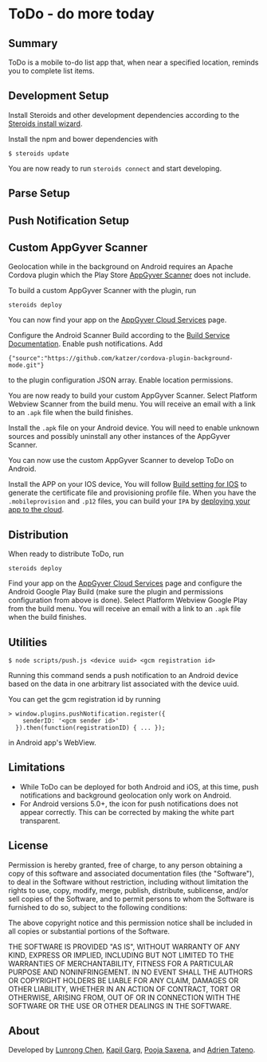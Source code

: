 # ToDo - do more today

## Summary

ToDo is a mobile to-do list app that, when near a specified location, reminds
you to complete list items.

## Development Setup

Install Steroids and other development dependencies according to the
[Steroids install wizard](https://academy.appgyver.com/installwizard/).

Install the npm and bower dependencies with

```
$ steroids update
```

You are now ready to run `steroids connect` and start developing.

## Parse Setup

## Push Notification Setup

## Custom AppGyver Scanner

Geolocation while in the background on Android requires an Apache Cordova plugin
which the Play Store [AppGyver Scanner](https://play.google.com/store/apps/details?id=com.appgyver.freshandroid)
does not include.

To build a custom AppGyver Scanner with the plugin, run

```
steroids deploy
```

You can now find your app on the
[AppGyver Cloud Services](https://cloud.appgyver.com/applications) page.

Configure the Android Scanner Build according to the
[Build Service Documentation](http://docs.appgyver.com/tooling/build-service/).
Enable push notifications. Add

```
{"source":"https://github.com/katzer/cordova-plugin-background-mode.git"}
```

to the plugin configuration JSON array. Enable location permissions.

You are now ready to build your custom AppGyver Scanner. Select Platform Webview
Scanner from the build menu. You will receive an email with a link to an `.apk`
file when the build finishes.

Install the `.apk` file on your Android device. You will need to enable unknown
sources and possibly uninstall any other instances of the AppGyver Scanner.

You can now use the custom AppGyver Scanner to develop ToDo on Android.

Install the APP on your IOS device, You will follow [Build setting for IOS](http://docs.appgyver.com/tooling/build-service/build-settings/build-settings-for-ios/) to generate the certificate file and provisioning profile file. When you have the `.mobileprovision` and `.p12` files, you can build your `IPA` by [deploying your app to the cloud](http://docs.appgyver.com/tooling/build-service/build-settings/deploying-to-cloud/).

## Distribution

When ready to distribute ToDo, run

```
steroids deploy
```

Find your app on the
[AppGyver Cloud Services](https://cloud.appgyver.com/applications) page and
configure the Android Google Play Build (make sure the plugin and permissions
configuration from above is done). Select Platform Webview Google Play from the
build menu. You will receive an email with a link to an `.apk` file when the
build finishes.

## Utilities

```
$ node scripts/push.js <device uuid> <gcm registration id>
```

Running this command sends a push notification to an Android device based on the
data in one arbitrary list associated with the device uuid.

You can get the gcm registration id by running

```
> window.plugins.pushNotification.register({
    senderID: '<gcm sender id>'
  }).then(function(registrationID) { ... });
```

in Android app's WebView.

## Limitations

- While ToDo can be deployed for both Android and iOS, at this time, push
notifications and background geolocation only work on Android.
- For Android versions 5.0+, the icon for push notifications does not appear
correctly. This can be corrected by making the white part transparent.

## License

Permission is hereby granted, free of charge, to any person obtaining a copy of
this software and associated documentation files (the "Software"), to deal in
the Software without restriction, including without limitation the rights to
use, copy, modify, merge, publish, distribute, sublicense, and/or sell copies of
the Software, and to permit persons to whom the Software is furnished to do so,
subject to the following conditions:

The above copyright notice and this permission notice shall be included in all
copies or substantial portions of the Software.

THE SOFTWARE IS PROVIDED "AS IS", WITHOUT WARRANTY OF ANY KIND, EXPRESS OR
IMPLIED, INCLUDING BUT NOT LIMITED TO THE WARRANTIES OF MERCHANTABILITY, FITNESS
FOR A PARTICULAR PURPOSE AND NONINFRINGEMENT.  IN NO EVENT SHALL THE AUTHORS OR
COPYRIGHT HOLDERS BE LIABLE FOR ANY CLAIM, DAMAGES OR OTHER LIABILITY, WHETHER
IN AN ACTION OF CONTRACT, TORT OR OTHERWISE, ARISING FROM, OUT OF OR IN
CONNECTION WITH THE SOFTWARE OR THE USE OR OTHER DEALINGS IN THE SOFTWARE.

## About

Developed by [Lunrong Chen](https://github.com/lunrongchen),
[Kapil Garg](https://github.com/kapil1garg),
[Pooja Saxena](https://github.com/pooja335), and
[Adrien Tateno](https://github.com/katsuya94).

